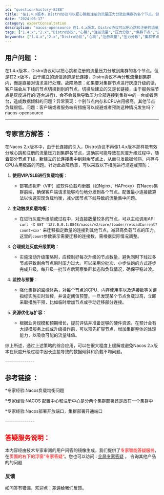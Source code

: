 ```yaml
---
id: "question-history-8288"
title: "在1.4.x版本，Distro协议可以把心跳和注册的流量压力分散到集群的各个节点。但是在2.x版本，由于建立的通信通道是长连接，Distro协议不再分散流量到集群内，而是直接对请求进行处理。故障场景：如果要对集群节点进行灰度升级的话，客户端会从下线的节点切换到别的节点，切换后建立的又是长链接，由于服务端节点是灰度进行的(逐台进行)，会不会最后导致压力全部连接到集群中的一台或者两台，造成数据倾斜的问题？异常表现：个别节点内存和CPU占用极高，其他节点负载很低。问题：客户端或者服务端有措施可以规避或者预防这种情况发生吗？ nacos-opensource"
date: "2024-05-17"
category: expertConsultation
description: "nacos-opensource 在1.4.x版本，Distro协议可以把心跳和注册的流量压力分散到集群的各个节点。但是在2.x版本，由于建立的通信通道是长连接，Distro协议不再分散流量到集群内，而是直接对请求进行处理。故障场景：如果要对集群节点进行灰度升级的话，客户端会从下线的节点切换到别的节点，切换后建立的又是长链接，由于服务端节点是灰度进行的(逐台进行)，会不会最后导致压力全部连接到集群中的一台或者两台，造成数据倾斜的问题？异常表现：个别节点内存和CPU占用极高，其他节点负载很低。问题：客户端或者服务端有措施可以规避或者预防这种情况发生吗？"
tags: ["1.4.x","2.x","Distro协议","心跳","注册流量","压力分散","集群节点","灰度升级","客户端切换","长连接","数据倾斜","内存占用极高","CPU占用极高","负载很低","规避措施","预防措施"]
keywords: ["1.4.x","2.x","Distro协议","心跳","注册流量","压力分散","集群节点","灰度升级","客户端切换","长连接","数据倾斜","内存占用极高","CPU占用极高","负载很低","规避措施","预防措施"]
---
```


## 用户问题 ： 
 在1.4.x版本，Distro协议可以把心跳和注册的流量压力分散到集群的各个节点。但是在2.x版本，由于建立的通信通道是长连接，Distro协议不再分散流量到集群内，而是直接对请求进行处理。故障场景：如果要对集群节点进行灰度升级的话，客户端会从下线的节点切换到别的节点，切换后建立的又是长链接，由于服务端节点是灰度进行的(逐台进行)，会不会最后导致压力全部连接到集群中的一台或者两台，造成数据倾斜的问题？异常表现：个别节点内存和CPU占用极高，其他节点负载很低。问题：客户端或者服务端有措施可以规避或者预防这种情况发生吗？ nacos-opensource 

---------------
## 专家官方解答 ：

在Nacos 2.x版本中，由于长连接的引入，Distro协议不再像1.4.x版本那样能有效分散心跳和注册的流量压力到集群各节点，这确实可能导致在灰度升级过程中，随着部分节点下线，新建立的长连接集中到剩余节点上，从而引发数据倾斜、内存与CPU占用极高的问题。针对此故障场景，可以采取以下措施进行规避或预防：

1. **使用VIP/SLB进行负载均衡**：
   - 部署虚拟IP（VIP）或软件负载均衡器（如Nginx、HAProxy）在Nacos集群前端，确保客户端请求能够均匀地分发到各个节点。配置最小连接数算法以快速实现负载均衡，减少因节点下线导致的流量集中问题。

2. **主动触发负载均衡**：
   - 在进行灰度升级前或过程中，对连接数量较多的节点，可以主动调用API `curl -X GET '127.0.0.1:8848/nacos/v2/core/loader/reloadCurrent?count=xxx'` 来迁移指定数量的连接到其他节点，减轻高负载节点的压力。这里的`count`参数表示需要迁移的连接数，需根据实际情况调整。

3. **合理规划灰度升级策略**：
   - 实施滚动升级策略时，应控制好每次升级的节点数量，避免同时下线过多节点导致剩余节点瞬时压力过大。可以采用分批次、小步快跑的方式逐步完成升级，每升级一批节点后观察集群状态和负载情况，确保平稳过渡。

4. **监控与预警**：
   - 强化集群的监控体系，对每个节点的CPU、内存使用率以及连接数等关键指标实施实时监控，并设定阈值预警。一旦发现某个节点负载过高，立即采取措施干预，比如临时增加节点或手动迁移部分连接。

5. **资源优化与扩容**：
   - 根据业务规模和预期增长，提前评估并准备足够的硬件资源。在预计会有大规模服务上线或升级操作前，可以预先扩容节点，增加集群整体的处理能力，以吸收可能的流量峰值。

综上所述，通过上述策略的综合应用，可以在很大程度上缓解或避免Nacos 2.x版本在灰度升级过程中因长连接导致的数据倾斜和负载不均问题。


<font color="#949494">---------------</font> 


## 参考链接 ：

*专家经验:Nacos负载均衡问题 
 
 *专家经验:NACOS 配置中心和注册中心是分两个集群部署还是放在一个集群中 
 
 *专家经验:Nacos部署开放端口，集群部署开通端口 


 <font color="#949494">---------------</font> 
 


## <font color="#FF0000">答疑服务说明：</font> 

本内容经由技术专家审阅的用户问答的镜像生成，我们提供了<font color="#FF0000">专家智能答疑服务</font>，在<font color="#FF0000">页面的右下的浮窗”专家答疑“</font>。您也可以访问 : [全局专家答疑](https://opensource.alibaba.com/chatBot) 。 咨询其他产品的的问题

### 反馈
如问答有错漏，欢迎点：[差评](https://ai.nacos.io/user/feedbackByEnhancerGradePOJOID?enhancerGradePOJOId=13630)给我们反馈。
